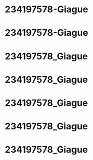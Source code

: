 # 234197578-Giague
# 234197578-Giague
# 234197578_Giague
# 234197578_Giague
# 234197578_Giague
# 234197578_Giague
# 234197578_Giague
